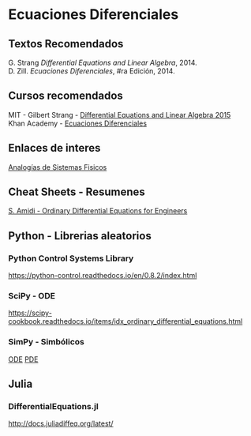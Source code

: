 # Ecuaciones Diferenciales
## Textos Recomendados
G. Strang *Differential Equations and Linear Algebra*, 2014. <br>
D. Zill. *Ecuaciones Diferenciales*, #ra Edición, 2014.<br>

## Cursos recomendados
MIT - Gilbert Strang - [Differential Equations and Linear Algebra 2015](https://ocw.mit.edu/resources/res-18-009-learn-differential-equations-up-close-with-gilbert-strang-and-cleve-moler-fall-2015/differential-equations-and-linear-algebra/) <br>
Khan Academy - [Ecuaciones Diferenciales](https://es.khanacademy.org/math/differential-equations)

## Enlaces de interes
[Analogías de Sistemas Fisicos](http://www.dartmouth.edu/~sullivan/22files/System_analogy_all.pdf)

## Cheat Sheets - Resumenes
[S. Amidi - Ordinary Differential Equations for Engineers](https://stanford.edu/~shervine/teaching/cme-102/) <br>

## Python - Librerias aleatorios
### Python Control Systems Library
https://python-control.readthedocs.io/en/0.8.2/index.html
### SciPy - ODE
https://scipy-cookbook.readthedocs.io/items/idx_ordinary_differential_equations.html
### SimPy - Simbólicos
[ODE](https://docs.sympy.org/latest/modules/solvers/ode.html)
[PDE](https://docs.sympy.org/latest/modules/solvers/pde.html)

## Julia 
### DifferentialEquations.jl
http://docs.juliadiffeq.org/latest/
